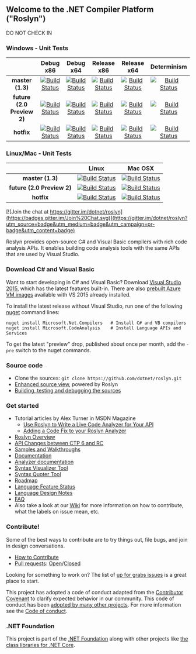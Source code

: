 ## Welcome to the .NET Compiler Platform ("Roslyn")

[//]: # (Begin current test results)

DO NOT CHECK IN     

### Windows - Unit Tests
||Debug x86|Debug x64|Release x86|Release x64|Determinism|
|:--:|:--:|:--:|:--:|:--:|:--:|
|**master (1.3)**|[![Build Status](http://dotnet-ci.cloudapp.net/job/roslyn_master_win_dbg_unit32/badge/icon)](http://dotnet-ci.cloudapp.net/job/roslyn_master_win_dbg_unit32/)|[![Build Status](http://dotnet-ci.cloudapp.net/job/roslyn_master_win_dbg_unit64/badge/icon)](http://dotnet-ci.cloudapp.net/job/roslyn_master_win_dbg_unit64/)|[![Build Status](http://dotnet-ci.cloudapp.net/job/roslyn_master_win_rel_unit32/badge/icon)](http://dotnet-ci.cloudapp.net/job/roslyn_master_win_rel_unit32/)|[![Build Status](http://dotnet-ci.cloudapp.net/job/roslyn_master_win_rel_unit64/badge/icon)](http://dotnet-ci.cloudapp.net/job/roslyn_master_win_rel_unit64/)|[![Build Status](http://dotnet-ci.cloudapp.net/job/roslyn_master_determinism/badge/icon)](http://dotnet-ci.cloudapp.net/job/roslyn_master_determinism/)|
|**future (2.0 Preview 2)**|[![Build Status](http://dotnet-ci.cloudapp.net/job/roslyn_future_win_dbg_unit32/badge/icon)](http://dotnet-ci.cloudapp.net/job/roslyn_future_win_dbg_unit32/)|[![Build Status](http://dotnet-ci.cloudapp.net/job/roslyn_future_win_dbg_unit64/badge/icon)](http://dotnet-ci.cloudapp.net/job/roslyn_future_win_dbg_unit64/)|[![Build Status](http://dotnet-ci.cloudapp.net/job/roslyn_future_win_rel_unit32/badge/icon)](http://dotnet-ci.cloudapp.net/job/roslyn_future_win_rel_unit32/)|[![Build Status](http://dotnet-ci.cloudapp.net/job/roslyn_future_win_rel_unit64/badge/icon)](http://dotnet-ci.cloudapp.net/job/roslyn_future_win_rel_unit64/)|[![Build Status](http://dotnet-ci.cloudapp.net/job/roslyn_future_determinism/badge/icon)](http://dotnet-ci.cloudapp.net/job/roslyn_future_determinism/)|
|**hotfix**|[![Build Status](http://dotnet-ci.cloudapp.net/job/roslyn_hotfix_win_dbg_unit32/badge/icon)](http://dotnet-ci.cloudapp.net/job/roslyn_hotfix_win_dbg_unit32/)|[![Build Status](http://dotnet-ci.cloudapp.net/job/roslyn_hotfix_win_dbg_unit64/badge/icon)](http://dotnet-ci.cloudapp.net/job/roslyn_hotfix_win_dbg_unit64/)|[![Build Status](http://dotnet-ci.cloudapp.net/job/roslyn_hotfix_win_rel_unit32/badge/icon)](http://dotnet-ci.cloudapp.net/job/roslyn_hotfix_win_rel_unit32/)|[![Build Status](http://dotnet-ci.cloudapp.net/job/roslyn_hotfix_win_rel_unit64/badge/icon)](http://dotnet-ci.cloudapp.net/job/roslyn_hotfix_win_rel_unit64/)|[![Build Status](http://dotnet-ci.cloudapp.net/job/roslyn_hotfix_determinism/badge/icon)](http://dotnet-ci.cloudapp.net/job/roslyn_hotfix_determinism/)|

### Linux/Mac - Unit Tests
||Linux|Mac OSX|
|:--:|:--:|:--:|
|**master (1.3)**|[![Build Status](http://dotnet-ci.cloudapp.net/job/roslyn_master_lin_dbg_unit32/badge/icon)](http://dotnet-ci.cloudapp.net/job/roslyn_master_lin_dbg_unit32/)|[![Build Status](http://dotnet-ci.cloudapp.net/job/roslyn_master_mac_dbg_unit32/badge/icon)](http://dotnet-ci.cloudapp.net/job/roslyn_master_mac_dbg_unit32/)|
|**future (2.0 Preview 2)**|[![Build Status](http://dotnet-ci.cloudapp.net/job/roslyn_future_lin_dbg_unit32/badge/icon)](http://dotnet-ci.cloudapp.net/job/roslyn_future_lin_dbg_unit32/)|[![Build Status](http://dotnet-ci.cloudapp.net/job/roslyn_future_mac_dbg_unit32/badge/icon)](http://dotnet-ci.cloudapp.net/job/roslyn_future_mac_dbg_unit32/)|
|**hotfix**|[![Build Status](http://dotnet-ci.cloudapp.net/job/roslyn_hotfix_lin_dbg_unit32/badge/icon)](http://dotnet-ci.cloudapp.net/job/roslyn_hotfix_lin_dbg_unit32/)|[![Build Status](http://dotnet-ci.cloudapp.net/job/roslyn_hotfix_mac_dbg_unit32/badge/icon)](http://dotnet-ci.cloudapp.net/job/roslyn_hotfix_mac_dbg_unit32/)|

[//]: # (End current test results)

[![Join the chat at https://gitter.im/dotnet/roslyn](https://badges.gitter.im/Join%20Chat.svg)](https://gitter.im/dotnet/roslyn?utm_source=badge&utm_medium=badge&utm_campaign=pr-badge&utm_content=badge)


Roslyn provides open-source C# and Visual Basic compilers with rich code analysis APIs.  It enables building code analysis tools with the same APIs that are used by Visual Studio.

### Download C# and Visual Basic

Want to start developing in C# and Visual Basic? Download [Visual Studio 2015](https://www.visualstudio.com/en-us/downloads/visual-studio-2015-downloads-vs.aspx), 
which has the latest features built-in. There are also [prebuilt Azure VM images](https://azure.microsoft.com/en-us/marketplace/virtual-machines/all/?term=Visual+Studio+2015) available with VS 2015 already installed.

To install the latest release without Visual Studio, run one of the following [nuget](https://dist.nuget.org/index.html) command lines:

```
nuget install Microsoft.Net.Compilers   # Install C# and VB compilers
nuget install Microsoft.CodeAnalysis    # Install Language APIs and Services
```

To get the latest "preview" drop, published about once per month, add the `-pre` switch to the nuget commands.

### Source code

* Clone the sources: `git clone https://github.com/dotnet/roslyn.git`
* [Enhanced source view](http://source.roslyn.io/), powered by Roslyn 
* [Building, testing and debugging the sources](https://github.com/dotnet/roslyn/wiki/Building%20Testing%20and%20Debugging)

### Get started

* Tutorial articles by Alex Turner in MSDN Magazine
  - [Use Roslyn to Write a Live Code Analyzer for Your API](https://msdn.microsoft.com/en-us/magazine/dn879356)
  - [Adding a Code Fix to your Roslyn Analyzer](https://msdn.microsoft.com/en-us/magazine/dn904670.aspx)
* [Roslyn Overview](https://github.com/dotnet/roslyn/wiki/Roslyn%20Overview) 
* [API Changes between CTP 6 and RC](https://github.com/dotnet/roslyn/wiki/VS-2015-RC-API-Changes)
* [Samples and Walkthroughs](https://github.com/dotnet/roslyn/wiki/Samples-and-Walkthroughs)
* [Documentation](https://github.com/dotnet/roslyn/tree/master/docs)
* [Analyzer documentation](https://github.com/dotnet/roslyn/tree/master/docs/analyzers)
* [Syntax Visualizer Tool](https://github.com/dotnet/roslyn/wiki/Syntax%20Visualizer)
* [Syntax Quoter Tool](http://roslynquoter.azurewebsites.net)
* [Roadmap](https://github.com/dotnet/roslyn/wiki/Roadmap) 
* [Language Feature Status](https://github.com/dotnet/roslyn/wiki/Languages-features-in-C%23-6-and-VB-14)
* [Language Design Notes](https://github.com/dotnet/roslyn/issues?q=label%3A%22Design+Notes%22+)
* [FAQ](https://github.com/dotnet/roslyn/wiki/FAQ)
* Also take a look at our [Wiki](https://github.com/dotnet/roslyn/wiki) for more information on how to contribute, what the labels on issue mean, etc.

### Contribute!

Some of the best ways to contribute are to try things out, file bugs, and join in design conversations. 

* [How to Contribute](https://github.com/dotnet/roslyn/wiki/Contributing-Code)
* [Pull requests](https://github.com/dotnet/roslyn/pulls): [Open](https://github.com/dotnet/roslyn/pulls?q=is%3Aopen+is%3Apr)/[Closed](https://github.com/dotnet/roslyn/pulls?q=is%3Apr+is%3Aclosed)

Looking for something to work on? The list of [up for grabs issues](https://github.com/dotnet/roslyn/issues?q=is%3Aopen+is%3Aissue+label%3A%22Up+for+Grabs%22) is a great place to start.

This project has adopted a code of conduct adapted from the [Contributor Covenant](http://contributor-covenant.org/) to clarify expected behavior in our community. This code of conduct has been [adopted by many other projects](http://contributor-covenant.org/adopters/). For more information see the [Code of conduct](http://www.dotnetfoundation.org/code-of-conduct).


### .NET Foundation

This project is part of the [.NET Foundation](http://www.dotnetfoundation.org/projects) along with other
projects like [the class libraries for .NET Core](https://github.com/dotnet/corefx/). 
